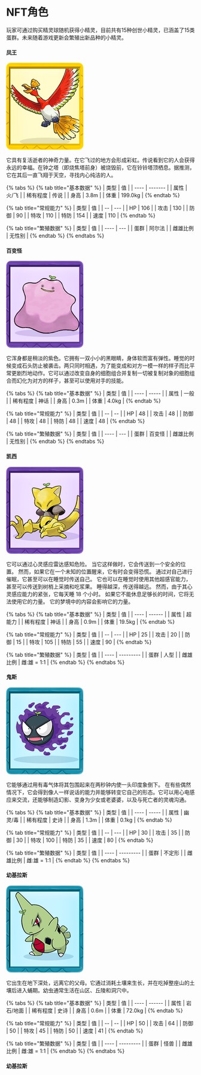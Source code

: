 # NFT角色

玩家可通过购买精灵球随机获得小精灵，目前共有15种创世小精灵，已涵盖了15类蛋群。未来随着游戏更新会繁殖出新品种的小精灵。

#### 凤王

![](../.gitbook/assets/Ho-Oh.png)

它具有复活逝者的神奇力量。在它飞过的地方会形成彩虹。传说看到它的人会获得永远的幸福。在钟之塔（即烧焦塔前身）被烧毁前，它在铃铃塔顶栖息。据推测，它在其后一直飞翔于天空，寻找内心纯洁的人。

{% tabs %}
{% tab title="基本数据" %}
| 类型   | 值       |
| ---- | ------- |
| 属性   | 火/飞     |
| 稀有程度 | 传说      |
| 身高   | 3.8m    |
| 体重   | 199.0kg |
{% endtab %}

{% tab title="常规能力" %}
| 类型 | 值   |
| -- | --- |
| HP | 106 |
| 攻击 | 130 |
| 防御 | 90  |
| 特攻 | 110 |
| 特防 | 154 |
| 速度 | 110 |
{% endtab %}

{% tab title="繁殖数据" %}
| 类型   | 值   |
| ---- | --- |
| 蛋群   | 阿尔法 |
| 雌雄比例 | 无性别 |
{% endtab %}
{% endtabs %}

#### 百变怪

![](../.gitbook/assets/百变怪.png)

它浑身都是稍淡的紫色。它拥有一双小小的黑眼睛，身体软而富有弹性。睡觉的时候变成石头防止被袭击。两只同时相遇，为了能变成和对方一模一样的样子而比平常更剧烈地动作。它可以通过改变自身的细胞组合并复制一切被复制对象的细胞组合而幻化为对方的样子，甚至可以使用对手的技能。

{% tabs %}
{% tab title="基本数据" %}
| 类型   | 值     |
| ---- | ----- |
| 属性   | 一般    |
| 稀有程度 | 神话    |
| 身高   | 0.3m  |
| 体重   | 4.0kg |
{% endtab %}

{% tab title="常规能力" %}
| 类型 | 值  |
| -- | -- |
| HP | 48 |
| 攻击 | 48 |
| 防御 | 48 |
| 特攻 | 48 |
| 特防 | 48 |
| 速度 | 48 |
{% endtab %}

{% tab title="繁殖数据" %}
| 类型   | 值   |
| ---- | --- |
| 蛋群   | 百变怪 |
| 雌雄比例 | 无性别 |
{% endtab %}
{% endtabs %}

#### 凯西

![](../.gitbook/assets/Abra.png)

它可以通过心灵感应雷达感知危险。 当它这样做时，它会传送到一个安全的位置。 然而，如果它在一个未知的位置醒来，它有时会变得恐慌。 通过对自己进行催眠，它甚至可以在睡觉时传送自己。 它也可以在睡觉时使用其他超感官能力，甚至可以传送到树梢上采摘和吃浆果。 睡得越深，传送得越远。 然而，由于其心灵感应能力的紧张，它每天睡 18 个小时。 如果它不能休息足够长的时间，它将无法使用它的力量。 它的梦境中的内容会影响它的力量。

{% tabs %}
{% tab title="基本数据" %}
| 类型   | 值      |
| ---- | ------ |
| 属性   | 超能力    |
| 稀有程度 | 神话     |
| 身高   | 0.9m   |
| 体重   | 19.5kg |
{% endtab %}

{% tab title="常规能力" %}
| 类型 | 值   |
| -- | --- |
| HP | 25  |
| 攻击 | 20  |
| 防御 | 15  |
| 特攻 | 105 |
| 特防 | 55  |
| 速度 | 90  |
{% endtab %}

{% tab title="繁殖数据" %}
| 类型   | 值         |
| ---- | --------- |
| 蛋群   | 人型        |
| 雌雄比例 | 雌:雄 = 1:1 |
{% endtab %}
{% endtabs %}

#### 鬼斯

![](../.gitbook/assets/鬼斯.png)

它能够通过用有毒气体将其包围起来在两秒钟内使一头印度象倒下。 在有些偶然情况下，它会得到像人一样说话的能力并能够转变它自己的形态。它可以用心电感应来交流，还能够制造幻影、变身为少女或老婆婆，以及与死亡者的灵魂沟通。

{% tabs %}
{% tab title="基本数据" %}
| 类型   | 值     |
| ---- | ----- |
| 属性   | 幽灵/毒  |
| 稀有程度 | 史诗    |
| 身高   | 1.3m  |
| 体重   | 0.1kg |
{% endtab %}

{% tab title="常规能力" %}
| 类型 | 值   |
| -- | --- |
| HP | 30  |
| 攻击 | 35  |
| 防御 | 30  |
| 特攻 | 100 |
| 特防 | 35  |
| 速度 | 80  |
{% endtab %}

{% tab title="繁殖数据" %}
| 类型   | 值         |
| ---- | --------- |
| 蛋群   | 不定形       |
| 雌雄比例 | 雌:雄 = 1:1 |
{% endtab %}
{% endtabs %}

#### 幼基拉斯

![](../.gitbook/assets/Larvitar.png)

它出生在地下深处，远离它的父母。它通过消耗土壤来生长，并在吃掉整座山的土壤后进入蛹期。幼虫通常生活在山区、丘陵和洞穴中。

{% tabs %}
{% tab title="基本数据" %}
| 类型   | 值      |
| ---- | ------ |
| 属性   | 岩石/地面  |
| 稀有程度 | 史诗     |
| 身高   | 0.6m   |
| 体重   | 72.0kg |
{% endtab %}

{% tab title="常规能力" %}
| 类型 | 值  |
| -- | -- |
| HP | 50 |
| 攻击 | 64 |
| 防御 | 50 |
| 特攻 | 45 |
| 特防 | 50 |
| 速度 | 41 |
{% endtab %}

{% tab title="繁殖数据" %}
| 类型   | 值         |
| ---- | --------- |
| 蛋群   | 怪兽        |
| 雌雄比例 | 雌:雄 = 1:1 |
{% endtab %}
{% endtabs %}

#### 幼基拉斯
